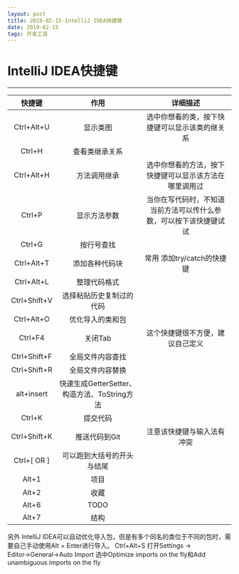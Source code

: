 ```yaml
---
layout: post
title: 2019-02-15-IntelliJ IDEA快捷键
date: 2019-02-15
tags: 开发工具   
---
```

# IntelliJ IDEA快捷键 #

----------

|快捷键|作用|详细描述|
|:----:|:------:|:-----:|
|Ctrl+Alt+U|显示类图|选中你想看的类，按下快捷键可以显示该类的继关系|
|Ctrl+H|查看类继承关系||
|Ctrl+Alt+H|方法调用继承|选中你想看的方法，按下快捷键可以显示该方法在哪里调用过|
|Ctrl+P|显示方法参数|当你在写代码时，不知道当前方法可以传什么参数，可以按下该快捷键试试|
|Ctrl+G|按行号查找||
|Ctrl+Alt+T|添加各种代码块|常用 添加try/catch的快捷键 |
|Ctrl+Alt+L|整理代码格式||
|Ctrl+Shift+V |选择粘贴历史复制过的代码||
|Ctrl+Alt+O|优化导入的类和包||
|Ctrl+F4|关闭Tab |这个快捷键很不方便，建议自己定义|
|Ctrl+Shift+F|全局文件内容查找||
|Ctrl+Shift+R|全局文件内容替换||
|alt+insert|快速生成GetterSetter、构造方法、ToString方法||
|Ctrl+K|提交代码||
|Ctrl+Shift+K|推送代码到Git|注意该快捷键与输入法有冲突|
|Ctrl+[ OR ]|可以跑到大括号的开头与结尾||
|Alt+1|项目||
|Alt+2|收藏||
|Alt+6|TODO||
|Alt+7|结构||
另外
IntelliJ IDEA可以自动优化导入包，但是有多个同名的类位于不同的包时，需要自己手动使用Alt + Enter进行导入。
Ctrl+Alt+S 打开Settings → Editor→General→Auto Import
选中Optimize imports on the fly和Add unambiguous imports on the fly

